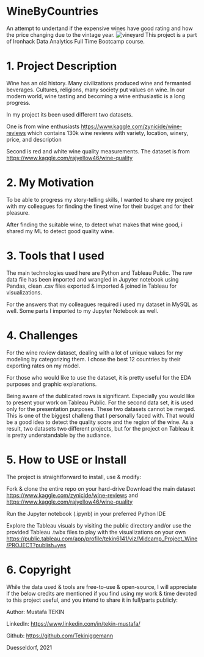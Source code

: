 # WineByCountries
An attempt to undertand if the expensive wines have good rating and how the price changing due to the vintage year.
![vineyard](https://user-images.githubusercontent.com/90692934/142724568-1b885188-80bd-46f9-af34-2ca82fb87303.jpg)
This project is a part of Ironhack Data Analytics Full Time Bootcamp course.
# 1. Project Description
Wine has an old history. Many civilizations produced wine and fermanted beverages. Cultures, religions, many society put values on wine. In our modern world, wine tasting and becoming a wine enthusiastic is a long progress.

In my project its been used different two datasets. 

One is from wine enthusiasts https://www.kaggle.com/zynicide/wine-reviews which contains 130k wine reviews with variety, location, winery, price, and description

Second is red and white wine quality measurements. The dataset is from https://www.kaggle.com/rajyellow46/wine-quality
# 2. My Motivation
To be able to progress my story-telling skills, I wanted to share my project with my colleagues for finding the finest wine for their budget and for their pleasure.

After finding the suitable wine, to detect what makes that wine good, i shared my ML to detect good quality wine.
# 3. Tools that I used
The main technologies used here are Python and Tableau Public. The raw data file has been imported and wrangled in Jupyter notebook using Pandas, clean .csv files exported & imported & joined in Tableau for visualizations.

For the answers that my colleagues required i used my dataset in MySQL as well. Some parts I imported to my Jupyter Notebook as well.

# 4. Challenges
For the wine review dataset, dealing with a lot of unique values for my modeling by categorizing them. I chose the best 12 countries by their exporting rates on my model.

For those who would like to use the dataset, it is pretty useful for the EDA purposes and graphic explanations.

Being aware of the dublicated rows is significant. Especially you would like to present your work on Tableau Public.
For the second data set, it is used only for the presentation purposes. These two datasets cannot be merged. This is one of the biggest challeng that I personally faced with. That would be a good idea to detect the quality score and the region of the wine. As a result, two datasets two different projects, but for the project on Tableau it is pretty understandable by the audiance.
# 5. How to USE or Install
The project is straightforward to install, use & modify:

Fork & clone the entire repo on your hard-drive
Download the main dataset https://www.kaggle.com/zynicide/wine-reviews and https://www.kaggle.com/rajyellow46/wine-quality

Run the Jupyter notebook (.ipynb) in your preferred Python IDE

Explore the Tableau visuals by visiting the public directory and/or use the provided Tableau .twbx files to play with the visualizations on your own
https://public.tableau.com/app/profile/tekin6141/viz/Midcamp_Project_Wine/PROJECT?publish=yes
# 6. Copyright

While the data used & tools are free-to-use & open-source, I will appreciate if the below credits are mentioned if you find using my work & time devoted to this project useful, and you intend to share it in full/parts publicly:

Author: Mustafa TEKIN

LinkedIn: https://www.linkedin.com/in/tekin-mustafa/

Github: https://github.com/Tekiniggemann

Duesseldorf, 2021
